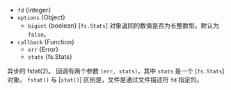 <!-- YAML
added: v0.1.95
changes:
  - version: v10.0.0
    pr-url: https://github.com/nodejs/node/pull/12562
    description: The `callback` parameter is no longer optional. Not passing
                 it will throw a `TypeError` at runtime.
  - version: v7.0.0
    pr-url: https://github.com/nodejs/node/pull/7897
    description: The `callback` parameter is no longer optional. Not passing
                 it will emit a deprecation warning with id DEP0013.
  - version: v10.5.0
    pr-url: https://github.com/nodejs/node/pull/20220
    description: Accepts an additional `options` object to specify whether
                 the numeric values returned should be bigint.
-->

* `fd` {integer}
* `options` {Object}
  * `bigint` {boolean} [`fs.Stats`] 对象返回的数值是否为长整数型。默认为 `false`。
* `callback` {Function}
  * `err` {Error}
  * `stats` {fs.Stats}


异步的 fstat(2)。
回调有两个参数 `(err, stats)`，其中 `stats` 是一个 [`fs.Stats`] 对象。
`fstat()` 与 [`stat()`] 区别是，文件是通过文件描述符 `fd` 指定的。

